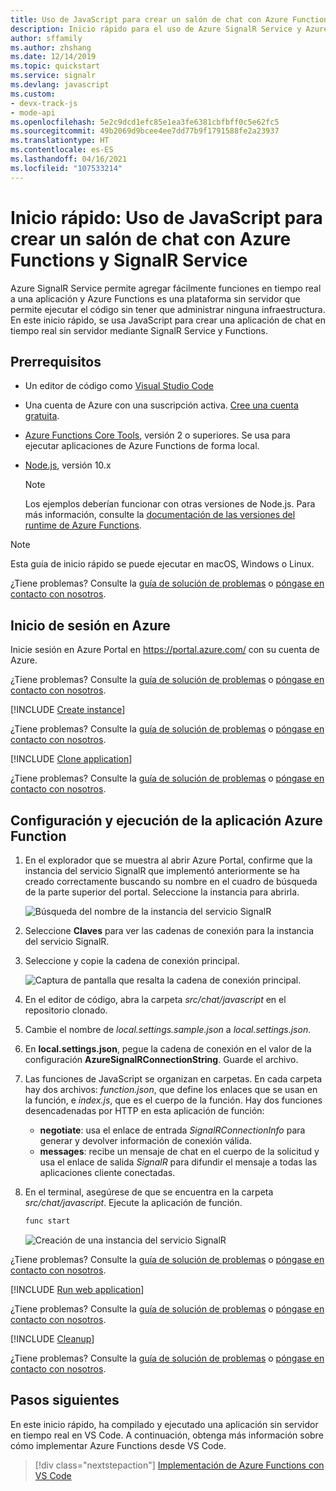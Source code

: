 ```yaml
---
title: Uso de JavaScript para crear un salón de chat con Azure Functions y SignalR Service
description: Inicio rápido para el uso de Azure SignalR Service y Azure Functions para crear un salón de chat mediante JavaScript.
author: sffamily
ms.author: zhshang
ms.date: 12/14/2019
ms.topic: quickstart
ms.service: signalr
ms.devlang: javascript
ms.custom:
- devx-track-js
- mode-api
ms.openlocfilehash: 5e2c9dcd1efc85e1ea3fe6381cbfbff0c5e62fc5
ms.sourcegitcommit: 49b2069d9bcee4ee7dd77b9f1791588fe2a23937
ms.translationtype: HT
ms.contentlocale: es-ES
ms.lasthandoff: 04/16/2021
ms.locfileid: "107533214"
---
```

# <a name="quickstart-use-javascript-to-create-a-chat-room-with-azure-functions-and-signalr-service"></a>Inicio rápido: Uso de JavaScript para crear un salón de chat con Azure Functions y SignalR Service

Azure SignalR Service permite agregar fácilmente funciones en tiempo real a una aplicación y Azure Functions es una plataforma sin servidor que permite ejecutar el código sin tener que administrar ninguna infraestructura. En este inicio rápido, se usa JavaScript para crear una aplicación de chat en tiempo real sin servidor mediante SignalR Service y Functions.

## <a name="prerequisites"></a>Prerrequisitos

- Un editor de código como [Visual Studio Code](https://code.visualstudio.com/)
- Una cuenta de Azure con una suscripción activa. [Cree una cuenta gratuita](https://azure.microsoft.com/free/?ref=microsoft.com&utm_source=microsoft.com&utm_medium=docs&utm_campaign=visualstudio).
- [Azure Functions Core Tools](https://github.com/Azure/azure-functions-core-tools#installing), versión 2 o superiores. Se usa para ejecutar aplicaciones de Azure Functions de forma local.
- [Node.js](https://nodejs.org/en/download/), versión 10.x

   > [!NOTE]
   > Los ejemplos deberían funcionar con otras versiones de Node.js. Para más información, consulte la [documentación de las versiones del runtime de Azure Functions](../azure-functions/functions-versions.md#languages).

> [!NOTE]
> Esta guía de inicio rápido se puede ejecutar en macOS, Windows o Linux.

¿Tiene problemas? Consulte la [guía de solución de problemas](signalr-howto-troubleshoot-guide.md) o [póngase en contacto con nosotros](https://aka.ms/asrs/qsjs).

## <a name="log-in-to-azure"></a>Inicio de sesión en Azure

Inicie sesión en Azure Portal en <https://portal.azure.com/> con su cuenta de Azure.

¿Tiene problemas? Consulte la [guía de solución de problemas](signalr-howto-troubleshoot-guide.md) o [póngase en contacto con nosotros](https://aka.ms/asrs/qsjs).

[!INCLUDE [Create instance](includes/signalr-quickstart-create-instance.md)]

¿Tiene problemas? Consulte la [guía de solución de problemas](signalr-howto-troubleshoot-guide.md) o [póngase en contacto con nosotros](https://aka.ms/asrs/qsjs).

[!INCLUDE [Clone application](includes/signalr-quickstart-clone-application.md)]

¿Tiene problemas? Consulte la [guía de solución de problemas](signalr-howto-troubleshoot-guide.md) o [póngase en contacto con nosotros](https://aka.ms/asrs/qsjs).

## <a name="configure-and-run-the-azure-function-app"></a>Configuración y ejecución de la aplicación Azure Function

1. En el explorador que se muestra al abrir Azure Portal, confirme que la instancia del servicio SignalR que implementó anteriormente se ha creado correctamente buscando su nombre en el cuadro de búsqueda de la parte superior del portal. Seleccione la instancia para abrirla.

    ![Búsqueda del nombre de la instancia del servicio SignalR](media/signalr-quickstart-azure-functions-csharp/signalr-quickstart-search-instance.png)

1. Seleccione **Claves** para ver las cadenas de conexión para la instancia del servicio SignalR.

1. Seleccione y copie la cadena de conexión principal.

    ![Captura de pantalla que resalta la cadena de conexión principal.](media/signalr-quickstart-azure-functions-javascript/signalr-quickstart-keys.png)

1. En el editor de código, abra la carpeta *src/chat/javascript* en el repositorio clonado.

1. Cambie el nombre de *local.settings.sample.json* a *local.settings.json*.

1. En **local.settings.json**, pegue la cadena de conexión en el valor de la configuración **AzureSignalRConnectionString**. Guarde el archivo.

1. Las funciones de JavaScript se organizan en carpetas. En cada carpeta hay dos archivos: *function.json*, que define los enlaces que se usan en la función, e *index.js*, que es el cuerpo de la función. Hay dos funciones desencadenadas por HTTP en esta aplicación de función:

    - **negotiate**: usa el enlace de entrada *SignalRConnectionInfo* para generar y devolver información de conexión válida.
    - **messages**: recibe un mensaje de chat en el cuerpo de la solicitud y usa el enlace de salida *SignalR* para difundir el mensaje a todas las aplicaciones cliente conectadas.

1. En el terminal, asegúrese de que se encuentra en la carpeta *src/chat/javascript*. Ejecute la aplicación de función.

    ```bash
    func start
    ```

    ![Creación de una instancia del servicio SignalR](media/signalr-quickstart-azure-functions-javascript/signalr-quickstart-run-application.png)
    
¿Tiene problemas? Consulte la [guía de solución de problemas](signalr-howto-troubleshoot-guide.md) o [póngase en contacto con nosotros](https://aka.ms/asrs/qsjs).

[!INCLUDE [Run web application](includes/signalr-quickstart-run-web-application.md)]

¿Tiene problemas? Consulte la [guía de solución de problemas](signalr-howto-troubleshoot-guide.md) o [póngase en contacto con nosotros](https://aka.ms/asrs/qsjs).

[!INCLUDE [Cleanup](includes/signalr-quickstart-cleanup.md)]

¿Tiene problemas? Consulte la [guía de solución de problemas](signalr-howto-troubleshoot-guide.md) o [póngase en contacto con nosotros](https://aka.ms/asrs/qsjs).

## <a name="next-steps"></a>Pasos siguientes

En este inicio rápido, ha compilado y ejecutado una aplicación sin servidor en tiempo real en VS Code. A continuación, obtenga más información sobre cómo implementar Azure Functions desde VS Code.

> [!div class="nextstepaction"]
> [Implementación de Azure Functions con VS Code](/azure/developer/javascript/tutorial-vscode-serverless-node-01)
